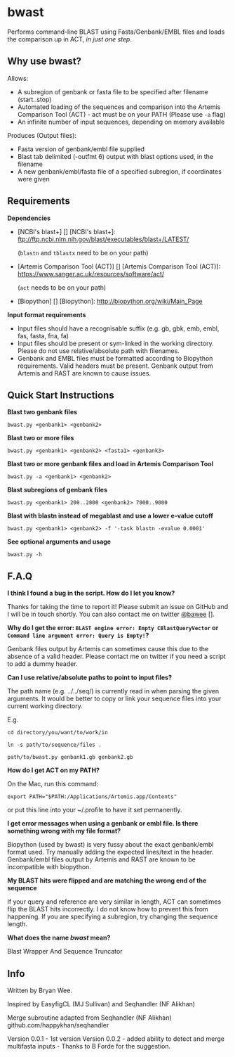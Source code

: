 # bwast
Performs command-line BLAST using Fasta/Genbank/EMBL files and loads the comparison up in ACT, *in just one step*.


Why use **bwast**?
-------------------

Allows:

* A subregion of genbank or fasta file to be specified after filename (start..stop)
* Automated loading of the sequences and comparison into the Artemis Comparison Tool (ACT) - act must be on your PATH (Please use ``-a`` flag)
* An infinite number of input sequences, depending on memory available

Produces (Output files):

* Fasta version of genbank/embl file supplied
* Blast tab delimited (-outfmt 6) output with blast options used, in the filename
* A new genbank/embl/fasta file of a specified subregion, if coordinates were given


Requirements
-----------------

**Dependencies**

* [NCBI's blast+] []
[NCBI's blast+]: ftp://ftp.ncbi.nlm.nih.gov/blast/executables/blast+/LATEST/

    (``blastn`` and ``tblastx`` need to be on your path)

* [Artemis Comparison Tool (ACT)] []
[Artemis Comparison Tool (ACT)]: https://www.sanger.ac.uk/resources/software/act/

    (``act`` needs to be on your path)

* [Biopython] []
[Biopython]: http://biopython.org/wiki/Main_Page

**Input format requirements**

* Input files should have a recognisable suffix (e.g. gb, gbk, emb, embl, fas, fasta, fna, fa)
* Input files should be present or sym-linked in the working directory. Please do not use relative/absolute path with filenames.
* Genbank and EMBL files must be formatted according to Biopython requirements. Valid headers must be present. Genbank output from Artemis and RAST are known to cause issues. 


Quick Start Instructions
--------------------------

**Blast two genbank files**

``bwast.py <genbank1> <genbank2>``

**Blast two or more files**

``bwast.py <genbank1> <genbank2> <fasta1> <genbank3>``

**Blast two or more genbank files and load in Artemis Comparison Tool**

``bwast.py -a <genbank1> <genbank2>``

**Blast subregions of genbank files**

``bwast.py <genbank1> 200..2000 <genbank2> 7000..9000``

**Blast with blastn instead of megablast and use a lower e-value cutoff**

``bwast.py <genbank1> <genbank2> -f '-task blastn -evalue 0.0001'``

**See optional arguments and usage**

``bwast.py -h``


F.A.Q
----------------

**I think I found a bug in the script. How do I let you know?**

Thanks for taking the time to report it! Please submit an issue on GitHub and I will be in touch shortly. You can also contact me on twitter [@bawee] [].

[@bawee]: https://twitter.com/bawee

**Why do I get the error: ``BLAST engine error: Empty CBlastQueryVector`` or ``Command line argument error: Query is Empty!``?**

Genbank files output by Artemis can sometimes cause this due to the absence of a valid header. Please contact me on twitter if you need a script to add a dummy header.


**Can I use relative/absolute paths to point to input files?**

The path name (e.g. ../../seq/) is currently read in when parsing the given arguments. It would be better to copy or link your sequence files into your current working directory.

E.g. 

```
cd directory/you/want/to/work/in

ln -s path/to/sequence/files .

path/to/bwast.py genbank1.gb genbank2.gb
```

**How do I get ACT on my PATH?**

On the Mac, run this command: 

```
export PATH="$PATH:/Applications/Artemis.app/Contents"
```

or put this line into your ~/.profile to have it set permanently.


**I get error messages when using a genbank or embl file. Is there something wrong with my file format?**

Biopython (used by bwast) is very fussy about the exact genbank/embl format used. Try manually adding the expected lines/text in the header. Genbank/embl files output by Artemis and RAST are known to be incompatible with biopython.


**My BLAST hits were flipped and are matching the wrong end of the sequence**

If your query and reference are very similar in length, ACT can sometimes flip the BLAST hits incorrectly. I do not know how to prevent this from happening. If you are specifying a subregion, try changing the sequence length.


**What does the name *bwast* mean?**

Blast Wrapper And Sequence Truncator 


Info
-----------
Written by Bryan Wee.

Inspired by EasyfigCL (MJ Sullivan) and Seqhandler (NF Alikhan)

Merge subroutine adapted from Seqhandler (NF Alikhan) github.com/happykhan/seqhandler

Version 0.0.1 - 1st version
Version 0.0.2 - added ability to detect and merge multifasta inputs - Thanks to B Forde for the suggestion.
